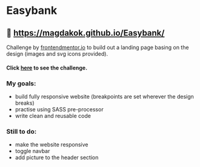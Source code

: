 # Easybank

## :movie_camera: https://magdakok.github.io/Easybank/

Challenge by [frontendmentor.io](https://www.frontendmentor.io/) to build out a landing page basing on the design (images and svg icons provided). 

#### Click [here](https://www.frontendmentor.io/challenges/easybank-landing-page-WaUhkoDN) to see the challenge.

### My goals:
* build fully responsive website (breakpoints are set wherever the design breaks)
* practise using SASS pre-processor
* write clean and reusable code

### Still to do:
* make the website responsive
* toggle navbar
* add picture to the header section

